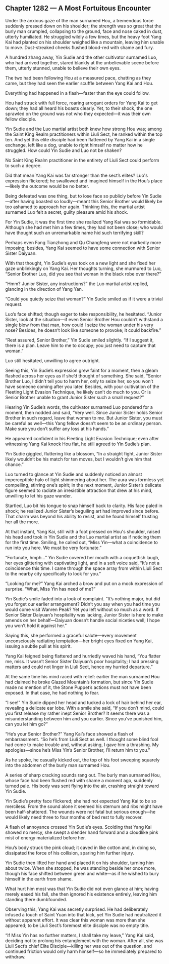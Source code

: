 ## Chapter 1282 — A Most Fortuitous Encounter

Under the anxious gaze of the man surnamed Hou, a tremendous force suddenly pressed down on his shoulder; the strength was so great that the burly man crumpled, collapsing to the ground, face and nose caked in dust, utterly humiliated. He struggled wildly a few times, but the heavy foot Yang Kai had planted on his shoulder weighed like a mountain, leaving him unable to move. Dust-streaked cheeks flushed blood-red with shame and fury.

A hundred zhang away, Yin Sudie and the other cultivator surnamed Luo, who had arrived together, stared blankly at the unbelievable scene before them, utterly stunned, unable to believe their own eyes.

The two had been following Hou at a measured pace, chatting as they came, but they had seen the earlier scuffle between Yang Kai and Hou.

Everything had happened in a flash—faster than the eye could follow.

Hou had struck with full force, roaring arrogant orders for Yang Kai to get down; they had all heard his boasts clearly. Yet, to their shock, the one sprawled on the ground was not who they expected—it was their own fellow disciple.

Yin Sudie and the Luo martial artist both knew how strong Hou was; among the Saint King Realm practitioners within Liuli Sect, he ranked within the top ten. And yet this elite disciple had been flattened by Yang Kai in a single exchange, left like a dog, unable to right himself no matter how he struggled. How could Yin Sudie and Luo not be shaken?

No Saint King Realm practitioner in the entirety of Liuli Sect could perform to such a degree.

Did that mean Yang Kai was far stronger than the sect’s elites? Luo's expression flickered; he swallowed and imagined himself in the Hou’s place—likely the outcome would be no better.

Being defeated was one thing, but to lose face so publicly before Yin Sudie—after having boasted so loudly—meant this Senior Brother would likely be too ashamed to approach her again. Thinking this, the martial artist surnamed Luo felt a secret, guilty pleasure amid his shock.

For Yin Sudie, it was the first time she realized Yang Kai was so formidable. Although she had met him a few times, they had not been close; who would have thought such an unremarkable name hid such terrifying skill?

Perhaps even Fang Tianzhong and Qu Changfeng were not markedly more imposing; besides, Yang Kai seemed to have some connection with Senior Sister Daiyuan.

With that thought, Yin Sudie’s eyes took on a new light and she fixed her gaze unblinkingly on Yang Kai. Her thoughts turning, she murmured to Luo, “Senior Brother Luo, did you see that woman in the black robe over there?”

“Hmm? Junior Sister, any instructions?” the Luo martial artist replied, glancing in the direction of Yang Yan.

“Could you quietly seize that woman?” Yin Sudie smiled as if it were a trivial request.

Luo’s face shifted; though eager to take responsibility, he hesitated. “Junior Sister, look at the situation—if even Senior Brother Hou couldn’t withstand a single blow from that man, how could I seize the woman under his very nose? Besides, he doesn’t look like someone to provoke; it could backfire.”

“Rest assured, Senior Brother,” Yin Sudie smiled slightly. “If I suggest it, there is a plan. Leave him to me to occupy; you just need to capture that woman.”

Luo still hesitated, unwilling to agree outright.

Seeing this, Yin Sudie’s expression grew faint for a moment, then a gleam flashed across her eyes as if she’d thought of something. She said, “Senior Brother Luo, I didn’t tell you to harm her, only to seize her, so you won’t have someone coming after you later. Besides, with your cultivation of the Fleeting Light Evasion Technique, he likely can’t do much to you. Or is Senior Brother unable to grant Junior Sister such a small request?”

Hearing Yin Sudie’s words, the cultivator surnamed Luo pondered for a moment, then nodded and said, “Very well. Since Junior Sister holds Senior Brother in such regard, leave that woman to me. But Junior Sister, you must be careful as well—this Yang fellow doesn’t seem to be an ordinary person. Make sure you don’t suffer any loss at his hands.”

He appeared confident in his Fleeting Light Evasion Technique; even after witnessing Yang Kai knock Hou flat, he still agreed to Yin Sudie’s plan.

Yin Sudie giggled, fluttering like a blossom, “In a straight fight, Junior Sister likely wouldn’t be his match for ten moves, but I wouldn’t give him that chance.”

Luo turned to glance at Yin Sudie and suddenly noticed an almost imperceptible halo of light shimmering about her. The aura was formless yet compelling, stirring one’s spirit; in the next moment, Junior Sister’s delicate figure seemed to radiate an irresistible attraction that drew at his mind, unwilling to let his gaze wander.

Startled, Luo bit his tongue to snap himself back to clarity. His face paled in shock; he realized Junior Sister’s beguiling art had improved since before. That charm was beyond his ability to resist, and he found himself trusting her all the more.

At that instant, Yang Kai, still with a foot pressed on Hou's shoulder, raised his head and took in Yin Sudie and the Luo martial artist as if noticing them for the first time. Smiling, he called out, “Miss Yin—what a coincidence to run into you here. We must be very fortunate.”

“Fortunate, hmph…” Yin Sudie covered her mouth with a coquettish laugh, her eyes glittering with captivating light, and in a soft voice said, “It’s not a coincidence this time. I came through the space array from within Liuli Sect to the nearby city specifically to look for you.”

“Looking for me?” Yang Kai arched a brow and put on a mock expression of surprise. “What, Miss Yin has need of me?”

Yin Sudie’s smile faded into a look of complaint. “It’s nothing major, but did you forget our earlier arrangement? Didn’t you say when you had time you would come visit Wanren Peak? Yet you left without so much as a word. If Senior Sister Daiyuan’s hospitality was lacking, Junior Sister is here to make amends on her behalf—Daiyuan doesn’t handle social niceties well; I hope you won’t hold it against her.”

Saying this, she performed a graceful salute—every movement unconsciously radiating temptation—her bright eyes fixed on Yang Kai, issuing a subtle pull at his spirit.

Yang Kai feigned being flattered and hurriedly waved his hand, “You flatter me, miss. It wasn’t Senior Sister Daiyuan’s poor hospitality; I had pressing matters and could not linger in Liuli Sect, hence my hurried departure.”

At the same time his mind raced with relief: earlier the man surnamed Hou had claimed he broke Glazed Mountain’s formation, but since Yin Sudie made no mention of it, the Stone Puppet’s actions must not have been exposed. In that case, he had nothing to fear.

“I see!” Yin Sudie dipped her head and tucked a lock of hair behind her ear, revealing a delicate ear lobe. With a smile she said, “If you don’t mind, could you first release my rather inept Senior Brother? It seems there was a misunderstanding between him and you earlier. Since you’ve punished him, can you let him go?”

“He’s your Senior Brother?” Yang Kai’s face showed a flash of embarrassment. “So he’s from Liuli Sect as well. I thought some blind fool had come to make trouble and, without asking, I gave him a thrashing. My apologies—since he’s Miss Yin’s Senior Brother, I’ll return him to you.”

As he spoke, he casually kicked out, the top of his foot sweeping squarely into the abdomen of the burly man surnamed Hou.

A series of sharp cracking sounds rang out. The burly man surnamed Hou, whose face had been flushed red with shame a moment ago, suddenly turned pale. His body was sent flying into the air, crashing straight toward Yin Sudie.

Yin Sudie’s pretty face flickered; she had not expected Yang Kai to be so merciless. From the sound alone it seemed his sternum and ribs might have been half-shattered. The wounds were not fatal but serious enough—he would likely need three to four months of bed rest to fully recover.

A flash of annoyance crossed Yin Sudie’s eyes. Scolding that Yang Kai showed no mercy, she swept a slender hand forward and a cloudlike pink mist of energy materialized before her.

Hou’s body struck the pink cloud; it caved in like cotton and, in doing so, dissipated the force of his collision, sparing him further injury.

Yin Sudie then lifted her hand and placed it on his shoulder, turning him about twice. When she stopped, he was standing beside her once more, though his face shifted between green and white—as if he wished to bury himself in the earth from shame.

What hurt him most was that Yin Sudie did not even glance at him; having merely eased his fall, she then ignored his existence entirely, leaving him standing there dumbfounded.

Observing this, Yang Kai was secretly surprised. He had deliberately infused a touch of Saint Yuan into that kick, yet Yin Sudie had neutralized it without apparent effort. It was clear this woman was more than she appeared; to be Liuli Sect’s foremost elite disciple was no empty title.

“If Miss Yin has no further matters, I shall take my leave,” Yang Kai said, deciding not to prolong his entanglement with the woman. After all, she was Liuli Sect’s chief Elite Disciple—killing her was out of the question, and continued friction would only harm himself—so he immediately prepared to withdraw.